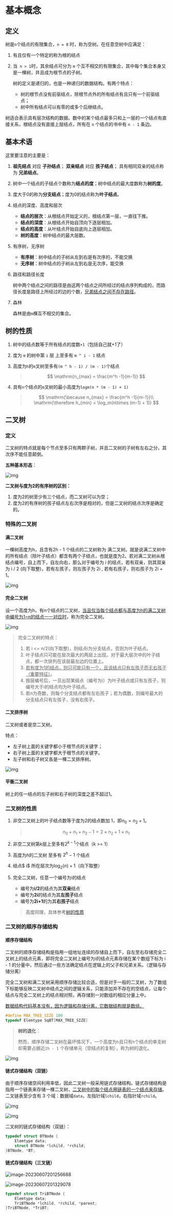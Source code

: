 # 基本概念

<!-- toc -->

## 定义

树是`n`个结点的有限集合，`n = 0` 时，称为空树。在任意空树中应满足：

1. 有且仅有一个特定的称为根的结点

2. 当` n > 1`时，其余结点可分为 `m` 个互不相交的有限集合，其中每个集合本身又是一棵树，并且成为根节点的子树。

   树的定义是递归的，也是一种递归的数据结构。有两个特点：

   * 树的根节点没有前驱结点，除根节点外的所有结点有且只有一个前驱结点；
   * 树中所有结点可以有零的或多个后继结点。

树适合表示具有层次结构的数据。数中的某个结点最多只和上一层的一个结点有直接关系，根结点没有直接上层结点，所有在 `n` 个结点的书中有 `n - 1` 条边。

## 基本术语

这里要注意的主要是：

1. **祖先结点** 对应 **子孙结点**； **双亲结点** 对应 **孩子结点**； 具有相同双亲的结点称为 **兄弟结点**。

2. 树中一个结点的子结点个数称为**结点的度**；树中结点的最大度数称为**树的度**。

3. 度大于0的称为**分支结点**；度为0的结点称为**叶子结点**。

4. 结点的深度、高度和层次

   * **结点的层次**：从根结点开始定义的，根结点第一层，一直往下推。
   * **结点的深度**：从根结点开始自顶向下逐层相加。
   * **结点的高度**：从叶结点开始自底向上逐层相加。
   * **树的高度**：树中结点的最大层数。

5. 有序树，无序树

   * **有序树**：树中结点的子树从左到右是有次序的，不能交换
   * **无序树**：树中结点的子树从左到右是无次序，能交换

6. 路径和路径长度

   树中两个结点之间的路径是由这两个结点之间所经过的结点序列构成的，而路径长度是路径上所经过的边的个数，<u>兄弟结点之间不存在路径</u>。

7. 森林

   森林是由`m`棵互不相交的集合。

## 树的性质

1. 树中的结点数等于所有结点的度数`+1`（包括自己就+1了）

2. 度为 `m` 的树中第 `i` 层 上至多有 `m ^ i - 1` 结点

3. 高度为`h`的`m`叉树至多有`(m ^ h - 1) / (m - 1)`个结点

   > $$
     \mathrm{n_{max} = \frac{m^h -1}{m-1}}
     $$

4. 具有`n`个结点的`m`叉树的最小高度为`logm(n * (m - 1) + 1) `

   > $$
     \mathrm{\because n_{max} = \frac{m^h -1}{m-1}}\\
     \mathrm{\therefore h_{min} = \log_m(n\times (m-1) + 1)}
     $$

## 二叉树

### 定义

二叉树的特点就是每个节点至多只有两颗子树，并且二叉树的子树有左右之分，其次序不能任意颠倒。

**五种基本形态**：

![img](https://img.sped0nwen.com/image/2023/06/06/snwfvc-0.webp)

**二叉树与度为2的有序树的区别：**

1. 度为2的树至少有三个结点，而二叉树可以为空；
2. 度为2的有序树的孩子结点左右次序是相对的，但是二叉树的结点次序是确定的。

### 特殊的二叉树

#### 满二叉树

一棵树高度为h，且含有2h - 1 个结点的二叉树称为 满二叉树。就是说满二叉树中的所有结点（除叶子结点）都含有两个子结点，也就是度为2。若对满二叉树从根结点编号，自上而下，自左向右，那么对于编号为 i 的结点，若有双亲，则其双亲为 i / 2 (向下取整)，若有左孩子，则左孩子为 2i , 若有右孩子，则右孩子为 2i + 1。

![img](https://img.sped0nwen.com/image/2023/06/06/sq6fm5-0.webp)

#### 完全二叉树

设一个高度为h，有n个结点的二叉树，<u>当且仅当每个结点都与高度为h的满二叉树中编号为1~n的结点一一对应时</u>，称为完全二叉树。

![img](https://img.sped0nwen.com/image/2023/06/06/tz4ibi-0.webp)

> 完全二叉树的特点：
>
> 1. 若 i <= n/2(向下取整)，则结点i为分支结点，否则为叶子结点。
> 2. 叶子结点只可能在层次最大的两层上出现。对于最大层次中的叶子结点，都一次排列在该层最左边的位置上。
> 3. <u>若有度为1的结点，则只可能只有一个，且该结点只有左孩子而无右孩子（重要特征）</u>。
> 4. 按层编号后，一旦出现某结点（编号为i）为叶子结点或只有左孩子，则编号大于i的结点均为叶子结点。
> 5. 若n为奇数，则每个分支结点都有左右孩子；若为偶数，则编号最大的分支结点只有左孩子，没有右孩子。

#### 二叉排序树

二叉树或者是空二叉树。

特点：

* 左子树上面的关键字都小于根节点的关键字；
* 右子树上面的关键字都大于根节点的关键字。
* 左子树和右子树又各是一棵二叉排序树。

![img](https://img.sped0nwen.com/image/2023/06/07/s9r27x-0.webp)

#### 平衡二叉树

树上的任一结点的左子树和右子树的深度之差不超过1。

### 二叉树的性质

1. 非空二叉树上的叶子结点数等于度为2的结点数加 1，即$n_0 = n_2 + 1$。

    >   $$
        n_0+n_1+n_2-1=2\times n_2+1\times n_1
       $$

2. 非空二叉树第$k$层上至多有$2^{k-1}$个结点（k >= 1）

3. 高度为$h$的二叉树 至多有 $2^h - 1$ 个结点

4. 结点$ i$ 所在层次为$\log_2(n) + 1$（向下取整）

5. 完全二叉树，任意一个编号为i的结点

   * 编号为**i/2**的结点为其**双亲**结点
   * 编号为**2i**的结点为其**左孩子**结点
   * 编号为**2i+1**的为其**右孩子**结点

   > 高度同理，具体参考[树的性质](#树的性质)

### 二叉树的顺序存储结构

#### 顺序存储结构

二叉树的顺序存储结构是指用一组地址连续的存储自上而下，自左至右存储完全二叉树上的结点元素，即将完全二叉树上编号为i的结点元素存储在某个数组下标为 i - 1 的分量中，然后通过一些方法确定结点在逻辑上的父子和兄弟关系。（逻辑与存储分离）

完全二叉树和满二叉树采用顺序存储比较合适，但是对于一般的二叉树，为了数组下标能够反映二叉树中结点之间的逻辑关系，只能添加并不存在的空结点，让每个结点与完全二叉树上的结点相对照，再存储到一对数组的相应分量上中。

<u>数据结构代码基本没有，因为逻辑和存储分离，它数据结构就是数组。</u>

```c
#define MAX_TREE_SIZE 100
typedef Elemtype SqBT[MAX_TREE_SIZE]
```

> **树的退化**：
>
> 然而，顺序存储二叉树在最坏情况下，一个高度为`h`且只有`h`个结点的单支树却需要占据近`2h - 1` 个存储单元（空结点的复制），称为树的退化。

![img](https://img.sped0nwen.com/image/2023/06/07/syuj6o-0.webp)

#### 链式存储结构（双链）

由于顺序存储空间利用率低，因此二叉树一般采用链式存储结构。链式存储结构是指用一个链表来存储一棵二叉树，<u>二叉树中的每个结点用链表的一个结点来存储</u>。二叉链表至少含有 3 个域：数据域`data`，左指针域`lchild`，右指针域`rchild`。

![img](https://img.sped0nwen.com/image/2023/06/07/t106wg-0.webp)

![img](https://img.sped0nwen.com/image/2023/06/07/t13pcb-0.webp)

二叉树的链式存储结构（双链）：

```c
typedef struct BTNode {
    Elemtype data;
    struct BTNode *lchild, *rchild;
}BTNode, *BT;
```

#### 链式存储结构（三叉链）

![image-20230607201256688](https://img.sped0nwen.com/image/2023/06/07/xak391-0.webp)

![image-20230607201329078](https://img.sped0nwen.com/image/2023/06/07/xapqv1-0.webp)

```c
typedef struct TriBTNode {
    Elemtype data;
    TriBTNode *lchild, *rchild, *parent;
}TriBTNode, *TriBT;
```

